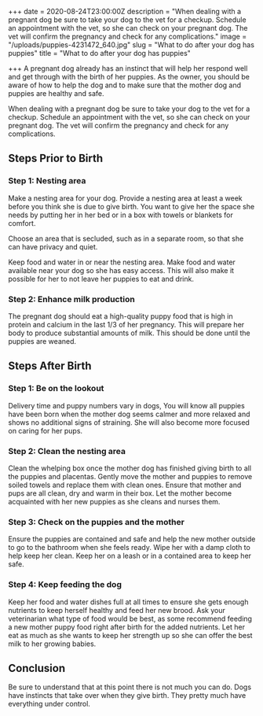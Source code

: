 +++
date = 2020-08-24T23:00:00Z
description = "When dealing with a pregnant dog be sure to take your dog to the vet for a checkup. Schedule an appointment with the vet, so she can check on your pregnant dog. The vet will confirm the pregnancy and check for any complications."
image = "/uploads/puppies-4231472_640.jpg"
slug = "What to do after your dog has puppies"
title = "What to do after your dog has puppies"

+++
A pregnant dog already has an instinct that will help her respond well and get through with the birth of her puppies. As the owner, you should be aware of how to help the dog and to make sure that the mother dog and puppies are healthy and safe.

When dealing with a pregnant dog be sure to take your dog to the vet for a checkup. Schedule an appointment with the vet, so she can check on your pregnant dog. The vet will confirm the pregnancy and check for any complications.

## Steps Prior to Birth

### Step 1: Nesting area

Make a nesting area for your dog. Provide a nesting area at least a week before you think she is due to give birth. You want to give her the space she needs by putting her in her bed or in a box with towels or blankets for comfort.

Choose an area that is secluded, such as in a separate room, so that she can have privacy and quiet.

Keep food and water in or near the nesting area. Make food and water available near your dog so she has easy access. This will also make it possible for her to not leave her puppies to eat and drink.

### Step 2: Enhance milk production

The pregnant dog should eat a high-quality puppy food that is high in protein and calcium in the last 1/3 of her pregnancy. This will prepare her body to produce substantial amounts of milk. This should be done until the puppies are weaned.

## Steps After Birth

### Step 1: Be on the lookout

Delivery time and puppy numbers vary in dogs, You will know all puppies have been born when the mother dog seems calmer and more relaxed and shows no additional signs of straining. She will also become more focused on caring for her pups.

### Step 2: Clean the nesting area

Clean the whelping box once the mother dog has finished giving birth to all the puppies and placentas. Gently move the mother and puppies to remove soiled towels and replace them with clean ones. Ensure that mother and pups are all clean, dry and warm in their box. Let the mother become acquainted with her new puppies as she cleans and nurses them.

### Step 3: Check on the puppies and the mother

Ensure the puppies are contained and safe and help the new mother outside to go to the bathroom when she feels ready. Wipe her with a damp cloth to help keep her clean. Keep her on a leash or in a contained area to keep her safe.

### Step 4: Keep feeding the dog

Keep her food and water dishes full at all times to ensure she gets enough nutrients to keep herself healthy and feed her new brood. Ask your veterinarian what type of food would be best, as some recommend feeding a new mother puppy food right after birth for the added nutrients. Let her eat as much as she wants to keep her strength up so she can offer the best milk to her growing babies.

## Conclusion

Be sure to understand that at this point there is not much you can do. Dogs have instincts that take over when they give birth. They pretty much have everything under control.
